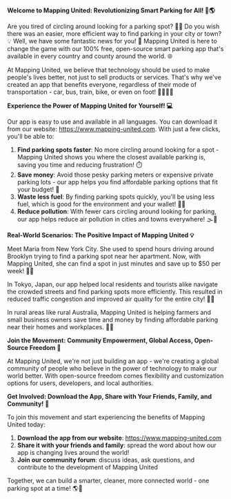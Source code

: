 **Welcome to Mapping United: Revolutionizing Smart Parking for All! 🚗🌎**

Are you tired of circling around looking for a parking spot? 🤦‍♂️ Do you wish there was an easier, more efficient way to find parking in your city or town? 💡 Well, we have some fantastic news for you! 👏 Mapping United is here to change the game with our 100% free, open-source smart parking app that's available in every country and county around the world. 🌐

At Mapping United, we believe that technology should be used to make people's lives better, not just to sell products or services. That's why we've created an app that benefits everyone, regardless of their mode of transportation - car, bus, train, bike, or even on foot! 🚶‍♂️🚴‍♀️

**Experience the Power of Mapping United for Yourself! 💻**

Our app is easy to use and available in all languages. You can download it from our website: https://www.mapping-united.com. With just a few clicks, you'll be able to:

1. **Find parking spots faster**: No more circling around looking for a spot - Mapping United shows you where the closest available parking is, saving you time and reducing frustration! ⏱️
2. **Save money**: Avoid those pesky parking meters or expensive private parking lots - our app helps you find affordable parking options that fit your budget! 💸
3. **Waste less fuel**: By finding parking spots quickly, you'll be using less fuel, which is good for the environment and your wallet! 🚗🌿
4. **Reduce pollution**: With fewer cars circling around looking for parking, our app helps reduce air pollution in cities and towns everywhere! 🌫️💨

**Real-World Scenarios: The Positive Impact of Mapping United 💡**

Meet Maria from New York City. She used to spend hours driving around Brooklyn trying to find a parking spot near her apartment. Now, with Mapping United, she can find a spot in just minutes and save up to $50 per week! 🌃💸

In Tokyo, Japan, our app helped local residents and tourists alike navigate the crowded streets and find parking spots more efficiently. This resulted in reduced traffic congestion and improved air quality for the entire city! 🚨🌱

In rural areas like rural Australia, Mapping United is helping farmers and small business owners save time and money by finding affordable parking near their homes and workplaces. 🐝💼

**Join the Movement: Community Empowerment, Global Access, Open-Source Freedom 💖**

At Mapping United, we're not just building an app - we're creating a global community of people who believe in the power of technology to make our world better. With open-source freedom comes flexibility and customization options for users, developers, and local authorities.

**Get Involved: Download the App, Share with Your Friends, Family, and Community! 🤝**

To join this movement and start experiencing the benefits of Mapping United today:

1. **Download the app from our website**: https://www.mapping-united.com
2. **Share it with your friends and family**: spread the word about how our app is changing lives around the world!
3. **Join our community forum**: discuss ideas, ask questions, and contribute to the development of Mapping United

Together, we can build a smarter, cleaner, more connected world - one parking spot at a time! 🌎💪